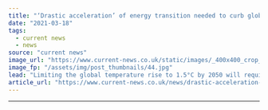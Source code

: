 ```yaml
---
title: "‘Drastic acceleration’ of energy transition needed to curb global warming – IRENA"
date: "2021-03-18"
tags: 
  - current news
  - news
source: "current news"
image_url: "https://www.current-news.co.uk/static/images/_400x400_crop_center-center/A-50MW-solar-PV-project-in-Australia.-Image-Genex-Power.jpg"
image_fp: "/assets/img/post_thumbnails/44.jpg"
lead: "Limiting the global temperature rise to 1.5°C by 2050 will require countries around the world to accelerate their efforts towards the energy transition “without delay” and scale up the development of clean energy resources at unprecedented levels, a new report has said."
article_url: "https://www.current-news.co.uk/news/drastic-acceleration-of-energy-transition-needed-to-curb-global-warming-irena?utm_source=rss-feeds&utm_medium=rss&utm_campaign=rss"
---
```


---
